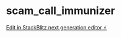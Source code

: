# scam_call_immunizer

[Edit in StackBlitz next generation editor ⚡️](https://stackblitz.com/~/github.com/Gamc18world/scam_call_immunizer)
